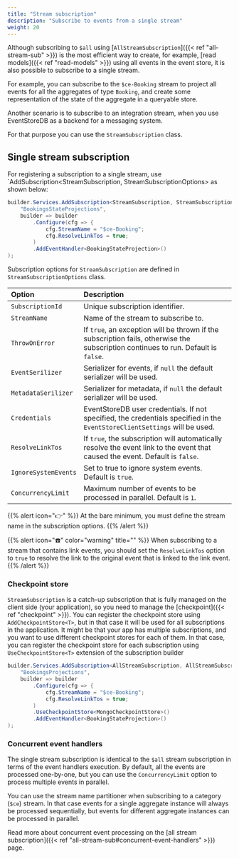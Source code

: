 ```yaml
---
title: "Stream subscription"
description: "Subscribe to events from a single stream"
weight: 20
---
```


Although subscribing to `$all` using [`AllStreamSubscription`]({{< ref "all-stream-sub" >}}) is the most efficient way to create, for example, [read models]({{< ref "read-models" >}}) using all events in the event store, it is also possible to subscribe to a single stream.

For example, you can subscribe to the `$ce-Booking` stream to project all events for all the aggregates of type `Booking`, and create some representation of the state of the aggregate in a queryable store.

Another scenario is to subscribe to an integration stream, when you use EventStoreDB as a backend for a messaging system.

For that purpose you can use the `StreamSubscription` class.

## Single stream subscription

For registering a subscription to a single stream, use `AddSubscription<StreamSubscription, StreamSubscriptionOptions> as shown below:

```csharp
builder.Services.AddSubscription<StreamSubscription, StreamSubscriptionOptions>(
    "BookingsStateProjections",
    builder => builder
        .Configure(cfg => {
            cfg.StreamName = "$ce-Booking";
            cfg.ResolveLinkTos = true;
        )
        .AddEventHandler<BookingStateProjection>()
);
```

Subscription options for `StreamSubscription` are defined in `StreamSubscriptionOptions` class.

| Option               | Description                                                                                                                        |
|:---------------------|:-----------------------------------------------------------------------------------------------------------------------------------|
| `SubscriptionId`     | Unique subscription identifier.                                                                                                    |
| `StreamName`         | Name of the stream to subscribe to.                                                                                                |
| `ThrowOnError`       | If `true`, an exception will be thrown if the subscription fails, otherwise the subscription continues to run. Default is `false`. |
| `EventSerilizer`     | Serializer for events, if `null` the default serializer will be used.                                                              |
| `MetadataSerilizer`  | Serializer for metadata, if `null` the default serializer will be used.                                                            |
| `Credentials`        | EventStoreDB user credentials. If not specified, the credentials specified in the `EventStoreClientSettings` will be used.         |
| `ResolveLinkTos`     | If `true`, the subscription will automatically resolve the event link to the event that caused the event. Default is `false`.      |
| `IgnoreSystemEvents` | Set to true to ignore system events. Default is `true`.                                                                            |
| `ConcurrencyLimit`   | Maximum number of events to be processed in parallel. Default is `1`.                                                              |

{{% alert icon="👉" %}}
At the bare minimum, you must define the stream name in the subscription options.
{{% /alert %}}

{{% alert icon="☎️" color="warning" title="" %}}
When subscribing to a stream that contains link events, you should set the `ResolveLinkTos` option to `true` to resolve the link to the original event that is linked to the link event.
{{% /alert %}}

### Checkpoint store

`StreamSubscription` is a catch-up subscription that is fully managed on the client side (your application), so you need to manage the [checkpoint]({{< ref "checkpoint" >}}). You can register the checkpoint store using `AddCheckpointStore<T>`, but in that case it will be used for all subscriptions in the application. It might be that your app has multiple subscriptions, and you want to use different checkpoint stores for each of them. In that case, you can register the checkpoint store for each subscription using `UseCheckpointStore<T>` extension of the subscription builder

```csharp
builder.Services.AddSubscription<AllStreamSubscription, AllStreamSubscriptionOptions>(
    "BookingsProjections",
    builder => builder
        .Configure(cfg => {
            cfg.StreamName = "$ce-Booking";
            cfg.ResolveLinkTos = true;
        )
        .UseCheckpointStore<MongoCheckpointStore>()
        .AddEventHandler<BookingStateProjection>()
);
```

### Concurrent event handlers

The single stream subscription is identical to the `$all` stream subscription in terms of the event handlers execution. By default, all the events are processed one-by-one, but you can use the `ConcurrencyLimit` option to process multiple events in parallel.

You can use the stream name partitioner when subscribing to a category (`$ce`) stream. In that case events for a single aggregate instance will always be processed sequentially, but events for different aggregate instances can be processed in parallel.

Read more about concurrent event processing on the 
[all stream subscription]({{< ref "all-stream-sub#concurrent-event-handlers" >}}) page.
